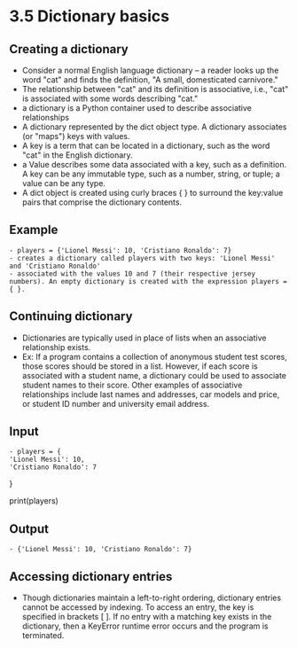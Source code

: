 # 3.5 Dictionary basics

## Creating a dictionary

- Consider a normal English language dictionary – a reader looks up the word "cat" and finds the definition, "A small, domesticated carnivore."
- The relationship between "cat" and its definition is associative, i.e., "cat" is associated with some words describing "cat."
- a dictionary is a Python container used to describe associative relationships
- A dictionary represented by the dict object type. A dictionary associates (or "maps") keys with values.
- A key is a term that can be located in a dictionary, such as the word "cat" in the English dictionary.
- a Value describes some data associated with a key, such as a definition. A key can be any immutable type, such as a number, string, or tuple; a value can be any type.
- A dict object is created using curly braces { } to surround the key:value pairs that comprise the dictionary contents.

## Example

    - players = {'Lionel Messi': 10, 'Cristiano Ronaldo': 7} 
    - creates a dictionary called players with two keys: 'Lionel Messi' and 'Cristiano Ronaldo'
    - associated with the values 10 and 7 (their respective jersey numbers). An empty dictionary is created with the expression players = { }.

## Continuing dictionary

- Dictionaries are typically used in place of lists when an associative relationship exists.
- Ex: If a program contains a collection of anonymous student test scores, those scores should be stored in a list. However, if each score is associated with a student name, a dictionary could be used to associate student names to their score. Other examples of associative relationships include last names and addresses, car models and price, or student ID number and university email address.

## Input

    - players = {
    'Lionel Messi': 10,
    'Cristiano Ronaldo': 7
}

print(players)

## Output

    - {'Lionel Messi': 10, 'Cristiano Ronaldo': 7}

## Accessing dictionary entries

- Though dictionaries maintain a left-to-right ordering, dictionary entries cannot be accessed by indexing. To access an entry, the key is specified in brackets [ ]. If no entry with a matching key exists in the dictionary, then a KeyError runtime error occurs and the program is terminated.
